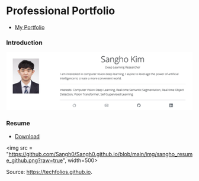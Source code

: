 # Professional Portfolio
- [My Portfolio](https://sangh0.github.io/)

### Introduction  
<img src = "https://github.com/Sangh0/Sangh0.github.io/blob/main/img/sangho_intro_github.png?raw=true">  

### Resume
- [Download](https://github.com/Sangh0/Sangh0.github.io/blob/main/resume.pdf)  

<img src = "https://github.com/Sangh0/Sangh0.github.io/blob/main/img/sangho_resume_github.png?raw=true", width=500>  



Source: https://techfolios.github.io.
